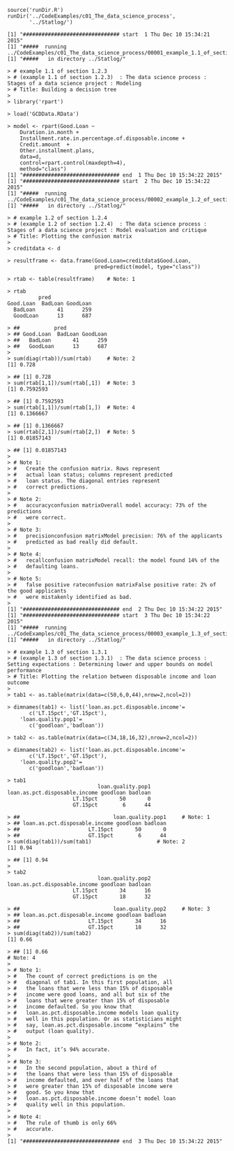     source('runDir.R')
    runDir('../CodeExamples/c01_The_data_science_process',
           '../Statlog/')

    [1] "############################### start  1 Thu Dec 10 15:34:21 2015"
    [1] "#####  running  ../CodeExamples/c01_The_data_science_process/00001_example_1.1_of_section_1.2.3.R"
    [1] "#####   in directory ../Statlog/"

    > # example 1.1 of section 1.2.3 
    > # (example 1.1 of section 1.2.3)  : The data science process : Stages of a data science project : Modeling 
    > # Title: Building a decision tree 
    > 
    > library('rpart')

    > load('GCDData.RData')

    > model <- rpart(Good.Loan ~
        Duration.in.month +
        Installment.rate.in.percentage.of.disposable.income +
        Credit.amount  +
        Other.installment.plans,
        data=d,
        control=rpart.control(maxdepth=4),
        method="class")
    [1] "############################### end  1 Thu Dec 10 15:34:22 2015"
    [1] "############################### start  2 Thu Dec 10 15:34:22 2015"
    [1] "#####  running  ../CodeExamples/c01_The_data_science_process/00002_example_1.2_of_section_1.2.4.R"
    [1] "#####   in directory ../Statlog/"

    > # example 1.2 of section 1.2.4 
    > # (example 1.2 of section 1.2.4)  : The data science process : Stages of a data science project : Model evaluation and critique 
    > # Title: Plotting the confusion matrix 
    > 
    > creditdata <- d

    > resultframe <- data.frame(Good.Loan=creditdata$Good.Loan,
                                pred=predict(model, type="class"))

    > rtab <- table(resultframe)    # Note: 1 

    > rtab
              pred
    Good.Loan  BadLoan GoodLoan
      BadLoan       41      259
      GoodLoan      13      687

    > ##           pred
    > ## Good.Loan  BadLoan GoodLoan
    > ##   BadLoan       41      259
    > ##   GoodLoan      13      687
    > 
    > sum(diag(rtab))/sum(rtab)     # Note: 2 
    [1] 0.728

    > ## [1] 0.728
    > sum(rtab[1,1])/sum(rtab[,1])  # Note: 3 
    [1] 0.7592593

    > ## [1] 0.7592593
    > sum(rtab[1,1])/sum(rtab[1,])  # Note: 4 
    [1] 0.1366667

    > ## [1] 0.1366667
    > sum(rtab[2,1])/sum(rtab[2,])  # Note: 5 
    [1] 0.01857143

    > ## [1] 0.01857143
    > 
    > # Note 1: 
    > #   Create the confusion matrix. Rows represent 
    > #   actual loan status; columns represent predicted 
    > #   loan status. The diagonal entries represent 
    > #   correct predictions. 
    > 
    > # Note 2: 
    > #   accuracyconfusion matrixOverall model accuracy: 73% of the predictions 
    > #   were correct. 
    > 
    > # Note 3: 
    > #   precisionconfusion matrixModel precision: 76% of the applicants 
    > #   predicted as bad really did default. 
    > 
    > # Note 4: 
    > #   recallconfusion matrixModel recall: the model found 14% of the 
    > #   defaulting loans. 
    > 
    > # Note 5: 
    > #   false positive rateconfusion matrixFalse positive rate: 2% of the good applicants 
    > #   were mistakenly identified as bad. 
    > 
    [1] "############################### end  2 Thu Dec 10 15:34:22 2015"
    [1] "############################### start  3 Thu Dec 10 15:34:22 2015"
    [1] "#####  running  ../CodeExamples/c01_The_data_science_process/00003_example_1.3_of_section_1.3.1.R"
    [1] "#####   in directory ../Statlog/"

    > # example 1.3 of section 1.3.1 
    > # (example 1.3 of section 1.3.1)  : The data science process : Setting expectations : Determining lower and upper bounds on model performance 
    > # Title: Plotting the relation between disposable income and loan outcome 
    > 
    > tab1 <- as.table(matrix(data=c(50,6,0,44),nrow=2,ncol=2))

    > dimnames(tab1) <- list('loan.as.pct.disposable.income'=
           c('LT.15pct','GT.15pct'),
        'loan.quality.pop1'=
           c('goodloan','badloan'))

    > tab2 <- as.table(matrix(data=c(34,18,16,32),nrow=2,ncol=2))

    > dimnames(tab2) <- list('loan.as.pct.disposable.income'=
           c('LT.15pct','GT.15pct'),
        'loan.quality.pop2'=
           c('goodloan','badloan'))

    > tab1
                                 loan.quality.pop1
    loan.as.pct.disposable.income goodloan badloan
                         LT.15pct       50       0
                         GT.15pct        6      44

    > ##                              loan.quality.pop1     # Note: 1 
    > ## loan.as.pct.disposable.income goodloan badloan
    > ##                      LT.15pct       50       0
    > ##                      GT.15pct        6      44
    > sum(diag(tab1))/sum(tab1)                     # Note: 2 
    [1] 0.94

    > ## [1] 0.94
    > 
    > tab2
                                 loan.quality.pop2
    loan.as.pct.disposable.income goodloan badloan
                         LT.15pct       34      16
                         GT.15pct       18      32

    > ##                              loan.quality.pop2     # Note: 3 
    > ## loan.as.pct.disposable.income goodloan badloan
    > ##                      LT.15pct       34      16
    > ##                      GT.15pct       18      32
    > sum(diag(tab2))/sum(tab2)
    [1] 0.66

    > ## [1] 0.66                                                           # Note: 4
    > 
    > # Note 1: 
    > #   The count of correct predictions is on the 
    > #   diagonal of tab1. In this first population, all 
    > #   the loans that were less than 15% of disposable 
    > #   income were good loans, and all but six of the 
    > #   loans that were greater than 15% of disposable 
    > #   income defaulted. So you know that 
    > #   loan.as.pct.disposable.income models loan quality 
    > #   well in this population. Or as statisticians might 
    > #   say, loan.as.pct.disposable.income “explains” the 
    > #   output (loan quality). 
    > 
    > # Note 2: 
    > #   In fact, it’s 94% accurate. 
    > 
    > # Note 3: 
    > #   In the second population, about a third of 
    > #   the loans that were less than 15% of disposable 
    > #   income defaulted, and over half of the loans that 
    > #   were greater than 15% of disposable income were 
    > #   good. So you know that 
    > #   loan.as.pct.disposable.income doesn’t model loan 
    > #   quality well in this population. 
    > 
    > # Note 4: 
    > #   The rule of thumb is only 66% 
    > #   accurate. 
    > 
    [1] "############################### end  3 Thu Dec 10 15:34:22 2015"
